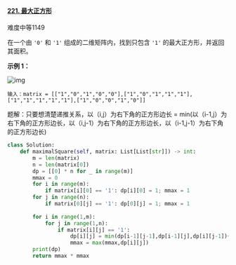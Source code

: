 #### [221. 最大正方形](https://leetcode.cn/problems/maximal-square/)

难度中等1149

在一个由 `'0'` 和 `'1'` 组成的二维矩阵内，找到只包含 `'1'` 的最大正方形，并返回其面积。

 

**示例 1：**

![img](https://assets.leetcode.com/uploads/2020/11/26/max1grid.jpg)

```
输入：matrix = [["1","0","1","0","0"],["1","0","1","1","1"],["1","1","1","1","1"],["1","0","0","1","0"]]
```

题解：只要想清楚递推关系，以（i,j）为右下角的正方形边长 =  min(以（i-1,j）为右下角的正方形边长，以（i,j-1）为右下角的正方形边长，以（i-1,j-1）为右下角的正方形边长)

```python
class Solution:
    def maximalSquare(self, matrix: List[List[str]]) -> int:
        m = len(matrix)
        n = len(matrix[0])
        dp = [[0] * n for _ in range(m)]
        mmax = 0
        for i in range(m):
            if matrix[i][0] == '1': dp[i][0] = 1; mmax = 1
        for j in range(n):
            if matrix[0][j] == '1': dp[0][j] = 1; mmax = 1
        
        for i in range(1,m):
            for j in range(1,n):
                if matrix[i][j] == '1':
                    dp[i][j] = min(dp[i-1][j-1],dp[i-1][j],dp[i][j-1])+1
                    mmax = max(mmax,dp[i][j])
        print(dp)
        return mmax * mmax
```

